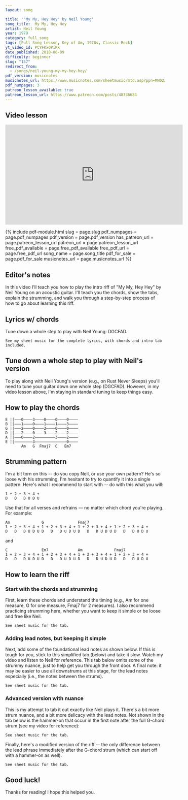 ```yaml
---
layout: song

title: '"My My, Hey Hey" by Neil Young'
song_title:  My My, Hey Hey
artist: Neil Young
year: 1979
category: full_song
tags: [Full Song Lesson, Key of Am, 1970s, Classic Rock]
yt_video_id: PCYFKxOPiKk
date_published: 2018-06-09
difficulty: beginner
slug: "157"
redirect_from:
  - /songs/neil-young-my-my-hey-hey/
pdf_version: musicnotes
musicnotes_url: https://www.musicnotes.com/sheetmusic/mtd.asp?ppn=MN0235880
pdf_numpages: 3
patreon_lesson_available: true
patreon_lesson_url: https://www.patreon.com/posts/48736684
---
```


## Video lesson

<iframe width="560" height="315" src="https://www.youtube.com/embed/PCYFKxOPiKk?showinfo=0" frameborder="0" allowfullscreen></iframe>

{% include pdf-module.html slug = page.slug pdf_numpages = page.pdf_numpages pdf_version = page.pdf_version has_patreon_url = page.patreon_lesson_url patreon_url = page.patreon_lesson_url free_pdf_available = page.free_pdf_available free_pdf_url = page.free_pdf_url song_name = page.song_title pdf_for_sale = page.pdf_for_sale musicnotes_url = page.musicnotes_url %}

## Editor's notes

In this video I'll teach you how to play the intro riff of "My My, Hey Hey" by Neil Young on an acoustic guitar. I'll teach you the chords, show the tabs, explain the strumming, and walk you through a step-by-step process of how to go about learning this riff.

## Lyrics w/ chords

Tune down a whole step to play with Neil Young: DGCFAD.

    See my sheet music for the complete lyrics, with chords and intro tab included.

<!-- INTRO

    E ||–––––––0–0–––––––––––3–3–3–––––––––––0–0–––0–0–0–0–––0–0–––––0–0–0––
    B ||–––––––1–1–––––––––––0–0–0–––––––––––1–1–––1–1–1–1–––1–1–––––1–1–1––
    G ||–––––––2–2–––––––––––0–0–0–––––––––––2–2–––2–2–2–2–––2–2–––––2–2–2––
    D ||–––––––2–2–––––––0–––0–0–0–––––––––––3–3–––3–3–3–3–––3–3–––––3–3–3––  x4
    A ||–––0–––––––0–2–3–––––––––––2–0–––0––––––––––––––––––––––––––––––––––
    E ||––––––––––––––––––(3)––––––––––3––––––––––––––––––––––––––––––––––––
           Am              G               Fmaj7
           1 + 2 + 3 + 4 + 1 + 2 + 3 + 4 + 1 + 2 + 3 + 4 + 1 + 2 + 3 + 4 +

VERSE
    Am    G       Fmaj7
    ...My my, hey hey
    Am          G               Fmaj7
    ...Rock and roll is here to stay
    C                 Em7      Am                Fmaj7
    ...It's better to burn out.... than to fade away
    Am    G       Fmaj7
    ...My my, hey hey

        [ play intro riff 1x ]

    Am              G                Fmaj7
    ...Out of the blue, and into the black
    Am                G                    Fmaj7
    ...They give you this, but you pay for that
    C                  Em7          Am         Fmaj7
    ...And once you're gone you can never come   back
                Am              G               Fmaj7
    When you're... out of the blue and into the black

        [ instrumental verse 1x, using intro riff & harmonica ]

    Am             G                     Fmaj7
    ...The king is gone, but he's not forgotten
    Am             G                 Fmaj7
    ...This is the story of a Johnny Rotten
    C                 Em7      Am               Fmaj7
    ...It's better to burn out... than it is to rust
    Am              G                    Fmaj7
    ...The king is gone, but he's not forgotten

        [ play intro riff 1x ]

    Am     G       Fmaj7
    ...Hey hey, my my
    Am          G              Fmaj7
    ...Rock and roll can never die
    C                      Em7     Am                Fmaj7
    ...There's more to the picture... than meets the eye
    Am     G       Fmaj7
    ...Hey hey, my my

        [ instrumental verse 1x, using intro riff & harmonica, fade to end ] -->

## Tune down a whole step to play with Neil's version

To play along with Neil Young's version (e.g., on Rust Never Sleeps) you'll need to tune your guitar down one whole step (DGCFAD). However, in my video lesson above, I'm staying in standard tuning to keep things easy.

## How to play the chords

    E ||–––0––––3––––0––––0––––0––––
    B ||–––1––––0––––1––––1––––3––––
    G ||–––2––––0––––2––––0––––0––––
    D ||–––2––––0––––3––––2––––2––––
    A ||–––0––––2–––––––––3––––2––––
    E ||––––––––3––––––––––––––0––––
           Am   G  Fmaj7  C   Em7

## Strumming pattern

I'm a bit torn on this -- do you copy Neil, or use your own pattern? He's so loose with his strumming, I'm hesitant to try to quantify it into a single pattern. Here's what I recommend to start with -- do with this what you will:

    1 + 2 + 3 + 4 +
    D   D   D U D U

Use that for all verses and refrains –– no matter which chord you're playing. For example:

    Am              G               Fmaj7
    1 + 2 + 3 + 4 + 1 + 2 + 3 + 4 + 1 + 2 + 3 + 4 + 1 + 2 + 3 + 4 +
    D   D   D U D U D   D   D U D U D   D   D U D U D   D   D U D U

and

    C               Em7             Am              Fmaj7
    1 + 2 + 3 + 4 + 1 + 2 + 3 + 4 + 1 + 2 + 3 + 4 + 1 + 2 + 3 + 4 +
    D   D   D U D U D   D   D U D U D   D   D U D U D   D   D U D U

## How to learn the riff

### Start with the chords and strumming

First, learn these chords and understand the timing (e.g., Am for one measure, G for one measure, Fmaj7 for 2 measures). I also recommend practicing strumming here, whether you want to keep it simple or be loose and free like Neil.

    See sheet music for the tab.

<!-- E ||–––0–––––––––––––-–3–––––––––––––––0–––––––––––––––0––––––––––––––––
B ||–––1–––––––––––––-–0–––––––––––––––1–––––––––––––––1––––––––––––––––
G ||–––2–––––––––––––-–0–––––––––––––––2–––––––––––––––2––––––––––––––––
D ||–––2–––––––––––––-–0–––––––––––––––3–––––––––––––––3––––––––––––––––
A ||–––0–––––––––––––-–2––––––––––––––––––––––––––––––––––––––––––––––––
E ||–––––––––––––––––––3––––––––––––––––––––––––––––––––––––––––––––––––
       Am              G               Fmaj7           Fmaj7
       1 + 2 + 3 + 4 + 1 + 2 + 3 + 4 + 1 + 2 + 3 + 4 + 1 + 2 + 3 + 4 + -->

### Adding lead notes, but keeping it simple

Next, add some of the foundational lead notes as shown below. If this is tough for you, stick to this simplified tab (below) and take it slow. Watch my video and listen to Neil for reference. This tab below omits some of the strummy nuance, just to help get you through the front door. A final note: it may be easier to use all downstrums at this stage, for the lead notes especially (i.e., the notes between the strums).

    See sheet music for the tab.

<!-- E ||–––––––0–––––––––––––––3––––––––––(0)––0–––0–0–0–0(0)––0–––0–0–0–0––
B ||–––––––1–––––––––––––––0––––––––––(1)––1–––1–1–1–1(1)––1–––1–1–1–1––
G ||–––––––2–––––––––––––––0–––––––––––2–––2–––2–2–2–2–2–––2–––2–2–2–2––
D ||–––––––2–––––––––0–––––0–––––––––––3–––3–––3–3–3–3–3–––3–––3–3–3–3––
A ||–––0–––––––0–2–3–––––––––––2–0–––0––––––––––––––––––––––––––––––––––
E ||–––––––––––––––––––3–––––––––––3––––––––––––––––––––––––––––––––––––
       Am              G               Fmaj7           Fmaj7
       1 + 2 + 3 + 4 + 1 + 2 + 3 + 4 + 1 + 2 + 3 + 4 + 1 + 2 + 3 + 4 + -->


### Advanced version with nuance

This is my attempt to tab it out exactly like Neil plays it. There's a bit more strum nuance, and a bit more delicacy with the lead notes. Not shown in the tab below is the hammer-on that occur in the first note after the full G-chord strum (see my video for reference):

    See sheet music for the tab.

<!-- E ||–––––––0–0–––––––––––3–3–3–––––––––––0–0–––0–0–0–0–––0–0–––––0–0–0––
B ||–––––––1–1–––––––––––0–0–0–––––––––––1–1–––1–1–1–1–––1–1–––––1–1–1––
G ||–––––––2–2–––––––––––0–0–0–––––––––––2–2–––2–2–2–2–––2–2–––––2–2–2––
D ||–––––––2–2–––––––0–––0–0–0–––––––––––3–3–––3–3–3–3–––3–3–––––3–3–3––
A ||–––0–––––––0–2–3–––––––––––2–0–––0––––––––––––––––––––––––––––––––––
E ||––––––––––––––––––(3)––––––––––3––––––––––––––––––––––––––––––––––––
       Am              G               Fmaj7
       1 + 2 + 3 + 4 + 1 + 2 + 3 + 4 + 1 + 2 + 3 + 4 + 1 + 2 + 3 + 4 + -->

Finally, here's a modified version of the riff -- the only difference between the lead phrase immediately after the G-chord strum (which can start off with a hammer-on as well).

    See sheet music for the tab.

<!-- E ||–––––––0–0–––––––––––3–3–3–––––––––––0–0–––0–0–0–0–––0–0–––––0–0–0––
B ||–––––––1–1–––––––––––0–0–0–––––––––––1–1–––1–1–1–1–––1–1–––––1–1–1––
G ||–––––––2–2–––––––––––0–0–0–––––––––––2–2–––2–2–2–2–––2–2–––––2–2–2––
D ||–––––––2–2–––––––0–––0–0–0–2–0–––0–––3–3–––3–3–3–3–––3–3–––––3–3–3––
A ||–––0–––––––0–2–3–––––––––––––––3––––––––––––––––––––––––––––––––––––
E ||––––––––––––––––––(3)–––––––––––––––––––––––––––––––––––––––––––––––
       Am              G               Fmaj7
       1 + 2 + 3 + 4 + 1 + 2 + 3 + 4 + 1 + 2 + 3 + 4 + 1 + 2 + 3 + 4 + -->

## Good luck!

Thanks for reading! I hope this helped you.
